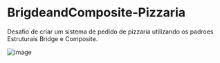 # BrigdeandComposite-Pizzaria


Desafio de criar um sistema de pedido de pizzaria utilizando os padroes Estruturais  Bridge e Composite.

![image](https://github.com/jupradoai/BrigdeandComposite-Pizzaria/assets/116569763/2a3bce3d-2349-4885-8116-29db3d32c5b9)
